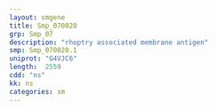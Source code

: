 ```yaml
---
layout: smgene
title: Smp_070020
grp: Smp_07
description: "rhoptry associated membrane antigen"
smp: Smp_070020.1
uniprot: "G4VJC6"
length:  2559
cdd: "ns"
kk: ns
categories: sm
---
```

